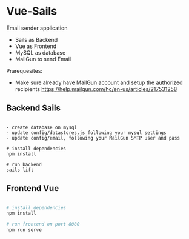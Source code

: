 # Vue-Sails 

Email sender application 
- Sails as Backend 
- Vue as Frontend
- MySQL as database
- MailGun to send Email

Prarequesites:
- Make sure already have MailGun account and setup the authorized recipients
  https://help.mailgun.com/hc/en-us/articles/217531258


## Backend Sails

``` sails

- create database on mysql
- update config/datastores.js following your mysql settings
- update config/email, following your MailGun SMTP user and pass

# install dependencies
npm install

# run backend
sails lift

```

## Frontend Vue

``` bash

# install dependencies
npm install

# run frontend on port 8080
npm run serve

```


